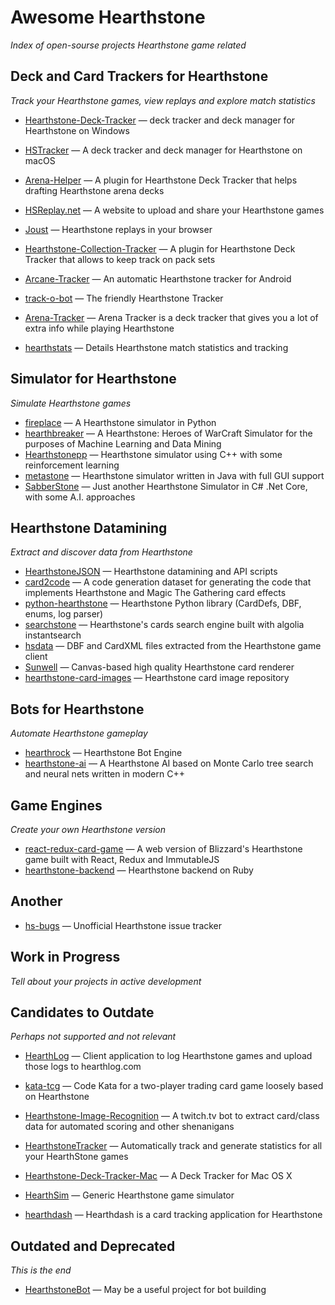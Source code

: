 # Awesome Hearthstone

*Index of open-sourse projects Hearthstone game related*

## Deck and Card Trackers for Hearthstone

*Track your Hearthstone games, view replays and explore match statistics*

* [Hearthstone-Deck-Tracker](https://github.com/HearthSim/Hearthstone-Deck-Tracker) — deck tracker and deck manager for Hearthstone on Windows
* [HSTracker](https://github.com/HearthSim/HSTracker) — A deck tracker and deck manager for Hearthstone on macOS
* [Arena-Helper](https://github.com/rembound/Arena-Helper) — A plugin for Hearthstone Deck Tracker that helps drafting Hearthstone arena decks
* [HSReplay.net](https://github.com/HearthSim/HSReplay.net) — A website to upload and share your Hearthstone games
* [Joust](https://github.com/HearthSim/Joust) — Hearthstone replays in your browser
* [Hearthstone-Collection-Tracker](https://github.com/ko-vasilev/Hearthstone-Collection-Tracker) — A plugin for Hearthstone Deck Tracker that allows to keep track on pack sets
* [Arcane-Tracker](https://github.com/HearthSim/Arcane-Tracker) — An automatic Hearthstone tracker for Android


* [track-o-bot](https://github.com/stevschmid/track-o-bot) — The friendly Hearthstone Tracker 
* [Arena-Tracker](https://github.com/supertriodo/Arena-Tracker) — Arena Tracker is a deck tracker that gives you a lot of extra info while playing Hearthstone
* [hearthstats](https://github.com/HearthStats/hearthstats) — Details Hearthstone match statistics and tracking


## Simulator for Hearthstone

*Simulate Hearthstone games*

* [fireplace](https://github.com/jleclanche/fireplace) — A Hearthstone simulator in Python
* [hearthbreaker](https://github.com/danielyule/hearthbreaker) — A Hearthstone: Heroes of WarCraft Simulator for the purposes of Machine Learning and Data Mining
* [Hearthstonepp](https://github.com/utilForever/Hearthstonepp) — Hearthstone simulator using C++ with some reinforcement learning
* [metastone](https://github.com/demilich1/metastone) — Hearthstone simulator written in Java with full GUI support
* [SabberStone](https://github.com/HearthSim/SabberStone) — Just another Hearthstone Simulator in C# .Net Core, with some A.I. approaches


## Hearthstone Datamining

*Extract and discover data from Hearthstone*

* [HearthstoneJSON](https://github.com/HearthSim/HearthstoneJSON) — Hearthstone datamining and API scripts
* [card2code](https://github.com/deepmind/card2code) — A code generation dataset for generating the code that implements Hearthstone and Magic The Gathering card effects
* [python-hearthstone](https://github.com/HearthSim/python-hearthstone) — Hearthstone Python library (CardDefs, DBF, enums, log parser)
* [searchstone](https://github.com/Shipow/searchstone) — Hearthstone's cards search engine built with algolia instantsearch
* [hsdata](https://github.com/HearthSim/hsdata) — DBF and CardXML files extracted from the Hearthstone game client
* [Sunwell](https://github.com/HearthSim/Sunwell) — Canvas-based high quality Hearthstone card renderer
* [hearthstone-card-images](https://github.com/schmich/hearthstone-card-images) — Hearthstone card image repository

## Bots for Hearthstone

*Automate Hearthstone gameplay*

* [hearthrock](https://github.com/yangyuan/hearthrock) — Hearthstone Bot Engine
* [hearthstone-ai](https://github.com/peter1591/hearthstone-ai) — A Hearthstone AI based on Monte Carlo tree search and neural nets written in modern C++


## Game Engines

*Create your own Hearthstone version*

* [react-redux-card-game](https://github.com/inooid/react-redux-card-game) — A web version of Blizzard's Hearthstone game built with React, Redux and ImmutableJS
* [hearthstone-backend](https://github.com/kdelvare/hearthstone-backend) — Hearthstone backend on Ruby

## Another

* [hs-bugs](https://github.com/HearthSim/hs-bugs) — Unofficial Hearthstone issue tracker

## Work in Progress

*Tell about your projects in active development*


## Candidates to Outdate

*Perhaps not supported and not relevant*

* [HearthLog](https://github.com/chippydip/HearthLog) — Client application to log Hearthstone games and upload those logs to hearthlog.com

* [kata-tcg](https://github.com/bkimminich/kata-tcg) — Code Kata for a two-player trading card game loosely based on Hearthstone

* [Hearthstone-Image-Recognition](https://github.com/wittenbe/Hearthstone-Image-Recognition) — A twitch.tv bot to extract card/class data for automated scoring and other shenanigans

* [HearthstoneTracker](https://github.com/HearthstoneTracker/HearthstoneTracker) — Automatically track and generate statistics for all your HearthStone games

* [Hearthstone-Deck-Tracker-Mac](https://github.com/Jeswang/Hearthstone-Deck-Tracker-Mac) — A Deck Tracker for Mac OS X

* [HearthSim](https://github.com/oyachai/HearthSim) — Generic Hearthstone game simulator

* [hearthdash](https://github.com/postcasio/hearthdash) — Hearthdash is a card tracking application for Hearthstone


## Outdated and Deprecated

*This is the end*

* [HearthstoneBot](https://github.com/Skeen/HearthstoneBot) — May be a useful project for bot building
